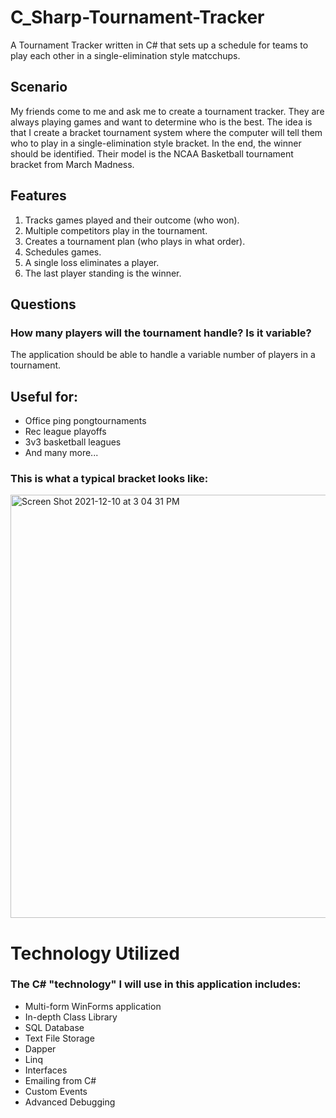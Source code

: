 # C_Sharp-Tournament-Tracker
A Tournament Tracker written in C# that sets up a schedule for teams to play each other in a single-elimination style matcchups.

## Scenario
My friends come to me and ask me to create a tournament tracker. They are always playing games and want to determine who is the best. The idea is that I create a bracket tournament system where the computer will tell them who to play in a single-elimination style bracket. In the end, the winner should be identified. Their model is the NCAA Basketball tournament bracket from March Madness.

## Features
1. Tracks games played and their outcome (who won).
2. Multiple competitors play in the tournament.
3. Creates a tournament plan (who plays in what order).
4. Schedules games.
5. A single loss eliminates a player.
6. The last player standing is the winner.

## Questions
### How many players will the tournament handle? Is it variable?
The application should be able to handle a variable number of players in a tournament.
###

## Useful for:
- Office ping pongtournaments
- Rec league playoffs
- 3v3 basketball leagues
- And many more...

### This is what a typical bracket looks like:
<img width="677" alt="Screen Shot 2021-12-10 at 3 04 31 PM" src="https://user-images.githubusercontent.com/52815609/145634768-4704ea1c-bff8-444d-8915-9d9a7712ee4e.png">

# Technology Utilized
### The C# "technology" I will use in this application includes:
- Multi-form WinForms application
- In-depth Class Library
- SQL Database
- Text File Storage
- Dapper
- Linq
- Interfaces
- Emailing from C#
- Custom Events
- Advanced Debugging
